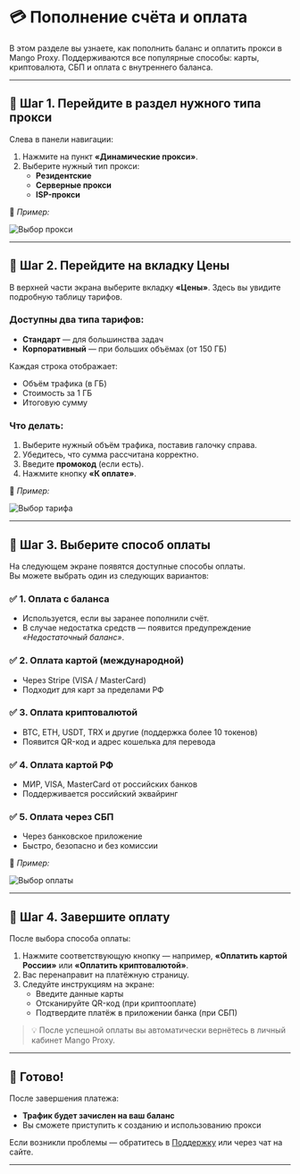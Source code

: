 # 💳 Пополнение счёта и оплата

В этом разделе вы узнаете, как пополнить баланс и оплатить прокси в Mango Proxy. Поддерживаются все популярные способы: карты, криптовалюта, СБП и оплата с внутреннего баланса.

---

## 🔹 Шаг 1. Перейдите в раздел нужного типа прокси

Слева в панели навигации:

1. Нажмите на пункт **«Динамические прокси»**.
2. Выберите нужный тип прокси:
   - **Резидентские**
   - **Серверные прокси**
   - **ISP-прокси**

📸 _Пример:_

![Выбор прокси](/img/paystep1.png)

---

## 🔹 Шаг 2. Перейдите на вкладку **Цены**

В верхней части экрана выберите вкладку **«Цены»**. Здесь вы увидите подробную таблицу тарифов.

### Доступны два типа тарифов:
- **Стандарт** — для большинства задач
- **Корпоративный** — при больших объёмах (от 150 ГБ)

Каждая строка отображает:
- Объём трафика (в ГБ)
- Стоимость за 1 ГБ
- Итоговую сумму

### Что делать:
1. Выберите нужный объём трафика, поставив галочку справа.
2. Убедитесь, что сумма рассчитана корректно.
3. Введите **промокод** (если есть).
4. Нажмите кнопку **«К оплате»**.

📸 _Пример:_

![Выбор тарифа](/img/paystep2.png)

---

## 🔹 Шаг 3. Выберите способ оплаты

На следующем экране появятся доступные способы оплаты.  
Вы можете выбрать один из следующих вариантов:

### ✅ 1. **Оплата с баланса**
- Используется, если вы заранее пополнили счёт.
- В случае недостатка средств — появится предупреждение _«Недостаточный баланс»_.

### ✅ 2. **Оплата картой (международной)**  
- Через Stripe (VISA / MasterCard)
- Подходит для карт за пределами РФ

### ✅ 3. **Оплата криптовалютой**
- BTC, ETH, USDT, TRX и другие (поддержка более 10 токенов)
- Появится QR-код и адрес кошелька для перевода

### ✅ 4. **Оплата картой РФ**
- МИР, VISA, MasterCard от российских банков
- Поддерживается российский эквайринг

### ✅ 5. **Оплата через СБП**
- Через банковское приложение
- Быстро, безопасно и без комиссии

📸 _Пример:_

![Выбор оплаты](/img/paystep3.png)

---

## 🔹 Шаг 4. Завершите оплату

После выбора способа оплаты:

1. Нажмите соответствующую кнопку — например, **«Оплатить картой России»** или **«Оплатить криптовалютой»**.
2. Вас перенаправит на платёжную страницу.
3. Следуйте инструкциям на экране:
   - Введите данные карты
   - Отсканируйте QR-код (при криптооплате)
   - Подтвердите платёж в приложении банка (при СБП)

> 💡 После успешной оплаты вы автоматически вернётесь в личный кабинет Mango Proxy.

---

## 🔹 Готово!

После завершения платежа:

- **Трафик будет зачислен на ваш баланс**
- Вы сможете приступить к созданию и использованию прокси

Если возникли проблемы — обратитесь в [Поддержку](https://t.me/mangoproxy_bot?start=help) или через чат на сайте.

---
